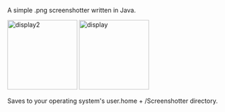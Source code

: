A simple .png screenshotter written in Java.


<img width="158" alt="display2" src="https://github.com/user-attachments/assets/ee80c7f7-f5e1-4543-8100-ca3902a9213e" />
<img width="158" alt="display" src="https://github.com/user-attachments/assets/3dcff7af-55fd-42fc-8def-f5b467b3112f" />

Saves to your operating system's user.home + /Screenshotter directory.
